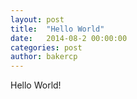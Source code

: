 ```yaml
---
layout: post
title:  "Hello World"
date:   2014-08-2 00:00:00
categories: post
author: bakercp
---
```


Hello World!
